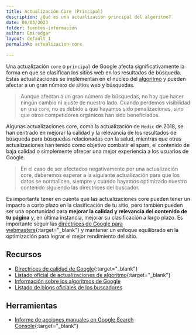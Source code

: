 ```yaml
---
title: Actualización Core (Principal)
description: ¿Qué es una actualización principal del algoritmo?
date: 06/03/2023
folder: fuentes-informacion
author: Emirodgar
layout: default_1
permalink: actualizacion-core
  
---
```


Una actualización `core` o `principal` de Google afecta significativamente la forma en que se clasifican los sitios web en los resultados de búsqueda. Estas actualizaciones se implementan en el núcleo del [algoritmo](https://chuletaseo.com/algoritmos-google) y pueden afectar a un gran número de sitios web y búsquedas. 

> Aunque afectan a un gran número de búsquedas, no hay que hacer ningún cambio ni ajuste de nuestro lado. Cuando perdemos visibilidad en una `core`, no es debido a que hayamos sido penalizaciones, sino que otros competidores orgánicos han sido beneficiados. 

Algunas actualizaciones core, como la actualización de `Medic` de 2018, se han centrado en mejorar la calidad y la relevancia de los resultados de búsqueda para búsquedas relacionadas con la salud, mientras que otras actualizaciones han tenido como objetivo combatir el spam, el contenido de baja calidad o simplemente ofrecer una mejor experiencia a los usuarios de Google.

> En el caso de ser afectados negativamente por una actualización core, deberemos esperar a la siguiente actualización para que los datos se normalicen, siempre y cuando hayamos optimizado nuestro contenido siguiendo las directrices del buscador.  

Es importante tener en cuenta que las actualizaciones core pueden tener un impacto a corto plazo en la clasificación de tu sitio, pero también pueden ser una oportunidad para **mejorar la calidad y relevancia del contenido de tu página** y, en última instancia, mejorar su clasificación a largo plazo. Es importante seguir las [directrices de Google para webmasters](https://support.google.com/publisherpolicies/answer/11035931?hl=es){:target="_blank"} y mantener un enfoque equilibrado en la optimización para lograr el mejor rendimiento del sitio.




<section id="cs_recursos"></section>

## Recursos

- [Directrices de calidad de Google](https://support.google.com/publisherpolicies/answer/11035931?hl=es){:target="_blank"}
- [Listado oficial de actualizaciones de algoritmo](https://developers.google.com/search/updates/ranking?hl=es){:target="_blank"}
- [Información sobre los algoritmos de Google](https://chuletaseo.com/algoritmos-google)
- [Listado de blogs oficiales de los buscadores](https://chuletaseo.com/blogs-oficiales)



<section id="cs_herramientas"></section>

## Herramientas

- [Informe de acciones manuales en Google Search Console](https://support.google.com/webmasters/answer/9044175?hl=es){:target="_blank"}



<section id="cs_pr"></section>



